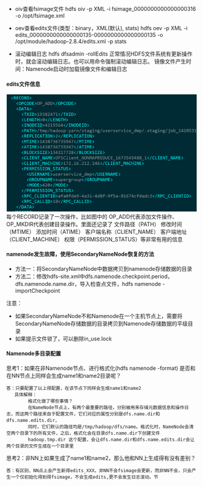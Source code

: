 
- oiv查看fsimage文件
hdfs oiv -p XML -i fsimage_0000000000000000316 -o /opt/fsimage.xml

- oev查看edits文件(类型：binary，XML(默认), stats)
hdfs oev -p XML -i edits_0000000000000000135-0000000000000000135 -o /opt/module/hadoop-2.8.4/edits.xml -p stats

- 滚动编辑日志
hdfs dfsadmin -rollEdits
正常情况HDFS文件系统有更新操作时，就会滚动编辑日志。也可以用命令强制滚动编辑日志。
镜像文件产生时间：Namenode启动时加载镜像文件和编辑日志

#### edits文件信息
![edits](picture/edits.png)
每个RECORD记录了一次操作，比如图中的
OP_ADD代表添加文件操作、OP_MKDIR代表创建目录操作。里面还记录了
文件路径（PATH）
修改时间（MTIME）
添加时间（ATIME）
客户端名称（CLIENT_NAME）
客户端地址（CLIENT_MACHINE）
权限（PERMISSION_STATUS）等非常有用的信息

#### namenode发生故障，使用SecondaryNameNode恢复的方法
- 方法一：将SecondaryNameNode中数据拷贝到namenode存储数据的目录
- 方法二：修改hdfs-site.xml中dfs.namenode.checkpoint.period，dfs.namenode.name.dir，导入检查点文件，hdfs namenode -importCheckpoint

注意：
- 如果SecondaryNameNode不和Namenode在一个主机节点上，需要将SecondaryNameNode存储数据的目录拷贝到Namenode存储数据的平级目录
- 如果提示文件锁了，可以删除in_use.lock 


#### Namenode多目录配置
思考1：如果在非Namenode节点、进行格式化(hdfs namenode -format)
是否和在NN节点上同样会生成name1和name2目录呢？

    答：只要配置了以上得配置，在该节点下同样会生成name1和name2
       具体解释：
            格式化做了哪些事情？
            在NameNode节点上，有两个最重要的路径，分别被用来存储元数据信息和操作日志，而这两个路径来自于配置文件，它们对应的属性分别是dfs.name.dir和dfs.name.edits.dir，
            同时，它们默认的路径均是/tmp/hadoop/dfs/name。格式化时，NameNode会清空两个目录下的所有文件，之后，格式化会在目录dfs.name.dir下创建文件
            hadoop.tmp.dir 这个配置，会让dfs.name.dir和dfs.name.edits.dir会让两个目录的文件生成在一个目录里

思考2：非NN上如果生成了name1和name2，那么他和NN上生成得有没有差别？

    答：有区别、NN点上会产生新得edits_XXX，非NN不会fsimage会更新，而非NN不会，只会产生一个仅初始化得到得fsimage，不会生成edits,更不会发生日志滚动。节